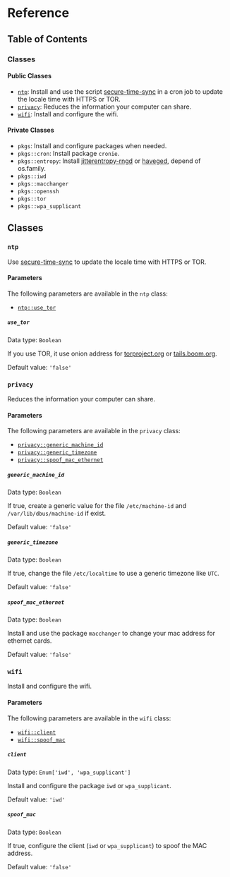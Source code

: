 # Reference

## Table of Contents

### Classes

#### Public Classes

* [`ntp`](#ntp): Install and use the script [secure-time-sync](https://gitlab.com/madaidan/secure-time-sync/) in a cron job to update the locale time with HTTPS or TOR.
* [`privacy`](#privacy): Reduces the information your computer can share.
* [`wifi`](#wifi): Install and configure the wifi.

#### Private Classes

* `pkgs`: Install and configure packages when needed.
* `pkgs::cron`: Install package `cronie`.
* `pkgs::entropy`: Install [jitterentropy-rngd](https://github.com/smuellerDD/jitterentropy-rngd) or [haveged](http://www.issihosts.com/haveged/), depend of os.family.
* `pkgs::iwd`
* `pkgs::macchanger`
* `pkgs::openssh`
* `pkgs::tor`
* `pkgs::wpa_supplicant`

## Classes

### <a name="ntp"></a>`ntp`

Use [secure-time-sync](https://gitlab.com/madaidan/secure-time-sync/) to update the locale time with HTTPS or TOR.

#### Parameters

The following parameters are available in the `ntp` class:

* [`ntp::use_tor`](#use_tor)

##### <a name="use_tor"></a>`use_tor`

Data type: `Boolean`

If you use TOR, it use onion address for [torproject.org](http://2gzyxa5ihm7nsggfxnu52rck2vv4rvmdlkiu3zzui5du4xyclen53wid.onion) or [tails.boom.org](http://dds6qkxpwdeubwucdiaord2xgbbeyds25rbsgr73tbfpqpt4a6vjwsyd.onion).

Default value: `'false'`

### <a name="privacy"></a>`privacy`

Reduces the information your computer can share.

#### Parameters

The following parameters are available in the `privacy` class:

* [`privacy::generic_machine_id`](#generic_machine_id)
* [`privacy::generic_timezone`](#generic_timezone)
* [`privacy::spoof_mac_ethernet`](#spoof_mac_ethernet)

##### <a name="generic_machine_id"></a>`generic_machine_id`

Data type: `Boolean`

If true, create a generic value for the file `/etc/machine-id` and `/var/lib/dbus/machine-id` if exist.

Default value: `'false'`

##### <a name="generic_timezone"></a>`generic_timezone`

Data type: `Boolean`

If true, change the file `/etc/localtime` to use a generic timezone like `UTC`.

Default value: `'false'`

##### <a name="spoof_mac_ethernet"></a>`spoof_mac_ethernet`

Data type: `Boolean`

Install and use the package `macchanger` to change your mac address for ethernet cards.

Default value: `'false'`

### <a name="wifi"></a>`wifi`

Install and configure the wifi.

#### Parameters

The following parameters are available in the `wifi` class:

* [`wifi::client`](#client)
* [`wifi::spoof_mac`](#spoof_mac)

##### <a name="client"></a>`client`

Data type: `Enum['iwd', 'wpa_supplicant']`

Install and configure the package `iwd` or `wpa_supplicant`.

Default value: `'iwd'`

##### <a name="spoof_mac"></a>`spoof_mac`

Data type: `Boolean`

If true, configure the client (`iwd` or `wpa_supplicant`) to spoof the MAC address.

Default value: `'false'`
